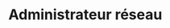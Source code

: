 <!-- TITLE: Fiche de poste : Administrateur réseau -->
<!-- SUBTITLE: L'administrateur réseau est responsable de la bonne installation, du bon fonctionnement, de la qualité et de la disponibilité des infrastructures réseau -->

# Administrateur réseau